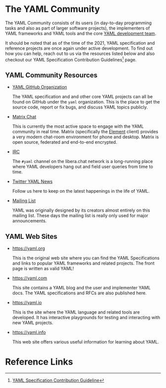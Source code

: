 # The YAML Community

The YAML Community consists of its users (in day-to-day programming tasks and
also as part of larger software projects), the implementers of YAML frameworks
and YAML tools and the core [YAML development team](core).

It should be noted that as of the time of the 2021, YAML specification and
reference projects are once again under active development.
To find out how you can help, reach out to us via the resources listed below
and also checkout our YAML Specification Contribution Guidelines[^contributing]
page.


## YAML Community Resources

* [YAML GitHub Organization](https://github.com/yaml/)

  The YAML specification and and other core YAML projects can all be found on
  GitHub under the `yaml` organization.
  This is the place to get the source code, report or fix bugs, and discuss
  YAML topics publicly.

* [Matrix Chat](https://matrix.to/#/#chat:yaml.io)

  This is currently the most active space to engage with the YAML community in
  real time.
  Matrix (specifically the [Element](https://element.io/) client) provides a
  very modern chat-room environment for phone and desktop.
  Matrix is open source, federated and end-to-end encrypted.

* [IRC](https://web.libera.chat/?channels#yaml)

  The `#yaml` channel on the libera.chat network is a long-running place where
  YAML developers hang out and field user queries from time to time.

* [Twitter YAML News](https://twitter.com/yamlnews)

  Follow us here to keep on the latest happenings in the life of YAML.

* [Mailing List](https://sourceforge.net/projects/yaml/lists/yaml-core)

  YAML was originally designed by its creators almost entirely on this mailing
  list.
  These days the mailing list is really only used for major announcements.


## YAML Web Sites

* <https://yaml.org>

  This is the original web site where you can find the YAML Specifications and
  links to popular YAML frameworks and related projects.
  The front page is written as valid YAML!

* <https://yaml.com>

  This site contains a YAML blog and the user and implementer YAML docs.
  The YAML specifications and RFCs are also published here.

* <https://yaml.io>

  This is the site where the YAML language and related tools are developed.
  It has interactive playgrounds for testing and interacting with new YAML
  projects.

* <https://yaml.info>

  This web site offers various useful information for learning about YAML.


# Reference Links

[^contributing]: [YAML Specification Contribution Guideline](https://github.com/yaml/yaml-spec/blob/main/.github/contributing.md)
